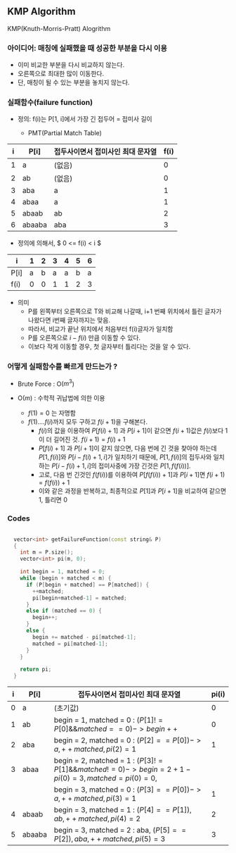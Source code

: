 ## KMP Algorithm

KMP(Knuth-Morris-Pratt) Alogrithm

### 아이디어: 매칭에 실패했을 때 성공한 부분을 다시 이용
 - 이미 비교한 부분을 다시 비교하지 않는다.
 - 오른쪽으로 최대한 많이 이동한다.
 - 단, 매칭이 될 수 있는 부분을 놓치지 않는다.

### 실패함수(failure function)
  - 정의: f(i)는 P[1, i]에서 가장 긴 접두어 = 접미사 길이

    * PMT(Partial Match Table)

  | i |  P[i]  | 접두사이면서 접미사인 최대 문자열 | f(i) |
  | - | - | - | - |
  | 1 | a | (없음) | 0 |
  | 2 | ab | (없음) | 0 |
  | 3 | aba | a | 1 |
  | 4 | abaa | a | 1 |
  | 5 | abaab | ab | 2 |
  | 6 | abaaba | aba | 3 |

  - 정의에 의해서, $ 0 <= f(i) < i $

  | i | 1 | 2 | 3 | 4 | 5 | 6 |
  | -- | -- | --| --| --| -- | -- |  
  | P[i] | a | b | a | a | b | a |
  | f(i) | 0 | 0 | 1 | 1 | 2 | 3 |

  - 의미
    - P를 왼쪽부터 오른쪽으로 T와 비교해 나갈때, i+1 번째 위치에서 틀린 글자가 나왔다면 i번째 글자까지는 맞음.
    - 따라서, 비교가 끝난 위치에서 처음부터 f(i)글자가 일치함
    - P를 오른쪽으로 $i - f(i)$ 만큼 이동할 수 있다.
    - 이보다 작게 이동할 경우, 첫 글자부터 틀리다는 것을 알 수 있다.

### 어떻게 실패함수를 빠르게 만드는가 ?

  - Brute Force : O($m^3$)

  - O($m$) : 수학적 귀납법에 의한 이용
    - $f(1) = 0$ 는 자명함
    - $f(1) .... f(i)$까지 모두 구하고 $f(i+1)$을 구해본다.
      - $f(i)$의 값을 이용하여 $P[f(i)+1]$ 과 $P[i+1]$이 같으면 $f(i+1)$값은 $f(i)$보다 1이 더 길어진 것. $f(i+1) = f(i) + 1$
      - $P[f(i)+1]$ 과 $P[i+1]$이 같지 않으면, 다음 번에 긴 것을 찾아야 하는데 $P[1, f(i)]$와 $P[i-f(i)+1, i]$가 일치하기 때문에, $P[1,f(i)]$의 접두사와 일치하는 $P[i-f(i)+1, i]$의 접미사중에 가장 긴것은 $P[1,f(f(i))]$.
      - 고로, 다음 번 긴것인 $f(f(i))$를 이용하여 $P[f(f(i))+1]$과 $P[i+1]$면 $f(i+1) = f(f(i)) + 1$
      - 이와 같은 과정을 반복하고, 최종적으로 $P[1]$과 $P[i+1]$을 비교하여 같으면 1, 틀리면 0

### Codes

```c++

  vector<int> getFailureFunction(const string& P)
  {
    int m = P.size();
    vector<int> pi(m, 0);

    int begin = 1, matched = 0;
    while (begin + matched < m) {
      if (P[begin + matched] == P[matched]) {
        ++matched;
        pi[begin+matched-1] = matched;
      }
      else if (matched == 0) {
        begin++;
      }
      else {
        begin += matched - pi[matched-1];
        matched = pi[matched-1];
      }
    }

    return pi;
  }

```      

| i |  P[i]  | 접두사이면서 접미사인 최대 문자열 | pi(i) |
| - | - | - | - |
| 0 | a | (초기값) | 0 |
| 1 | ab | begin = 1, matched = 0 : $(P[1] != P[0] \&\& matched == 0) -> begin ++$  | 0 |
| 2 | aba | begin = 2, matched = 0 : $(P[2] == P[0]) -> a, ++matched, pi(2) = 1$ | 1 |
| 3 | abaa | begin = 2, matched = 1 : $(P[3] != P[1] \&\& matched != 0) -> begin = 2 + 1 - pi(0) = 3, matched = pi(0) = 0$,  |  |
|   |   | begin = 3, matched = 0 : $(P[3] == P[0]) -> a, ++matched, pi(3) = 1$  | 1 |
| 4 | abaab | begin = 3, matched = 1 : $(P[4] == P[1]), ab, ++matched, pi(4) = 2$ | 2 |
| 5 | abaaba | begin = 3, matched = 2 : aba, $(P[5] == P[2]), aba, ++matched, pi(5) = 3$ | 3 |
